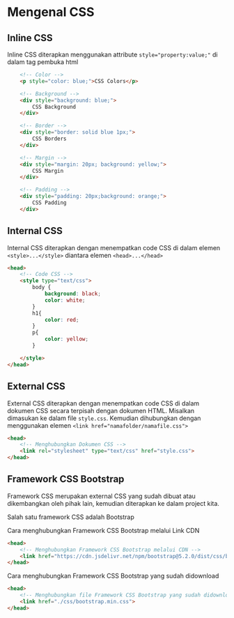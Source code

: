 # Mengenal CSS

## Inline CSS

Inline CSS diterapkan menggunakan attribute ```style="property:value;"``` di dalam tag pembuka html

```html
    <!-- Color -->
    <p style="color: blue;">CSS Colors</p>
```

```html
    <!-- Background -->
    <div style="background: blue;">
        CSS Background
    </div>
```

```html
    <!-- Border -->
    <div style="border: solid blue 1px;">
        CSS Borders
    </div>
```

```html
    <!-- Margin -->
    <div style="margin: 20px; background: yellow;">
        CSS Margin
    </div>
```

```html
    <!-- Padding -->
    <div style="padding: 20px;background: orange;">
        CSS Padding
    </div>
```



## Internal CSS

Internal CSS diterapkan dengan menempatkan code CSS di dalam elemen ```<style>...</style>``` diantara elemen ```<head>...</head>```

```html
<head>
    <!-- Code CSS -->
    <style type="text/css">
        body {
            background: black;
            color: white;
        }
        h1{
            color: red;
        }
        p{
            color: yellow;
        }

    </style>
</head>
```


## External CSS

External CSS diterapkan dengan menempatkan code CSS di dalam dokumen CSS secara terpisah dengan dokumen HTML. Misalkan dimasukan ke dalam file ```style.css```. Kemudian dihubungkan dengan menggunakan elemen ```<link href="namafolder/namafile.css">```

```html
<head>
    <!-- Menghubungkan Dokumen CSS -->
    <link rel="stylesheet" type="text/css" href="style.css">
</head>
```


## Framework CSS Bootstrap

Framework CSS merupakan external CSS yang sudah dibuat atau dikembangkan oleh pihak lain, kemudian diterapkan ke dalam project kita.

Salah satu framework CSS adalah Bootstrap

Cara menghubungkan Framework CSS Bootstrap melalui Link CDN

```html
<head>
    <!-- Menghubungkan Framework CSS Bootstrap melalui CDN -->
    <link href="https://cdn.jsdelivr.net/npm/bootstrap@5.2.0/dist/css/bootstrap.min.css" rel="stylesheet" integrity="sha384-gH2yIJqKdNHPEq0n4Mqa/HGKIhSkIHeL5AyhkYV8i59U5AR6csBvApHHNl/vI1Bx" crossorigin="anonymous">
</head>
```

Cara menghubungkan Framework CSS Bootstrap yang sudah didownload

```html
<head>
    <!-- Menghubungkan file Framework CSS Bootstrap yang sudah didownload-->
    <link href="./css/bootstrap.min.css">
</head>
```
